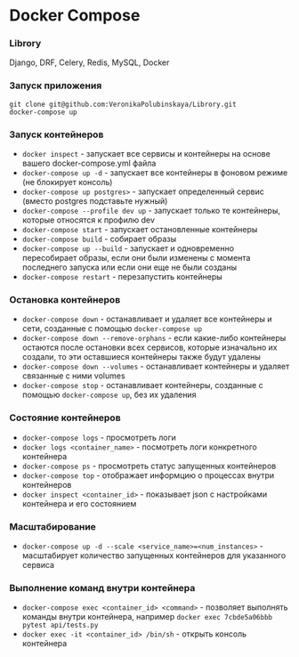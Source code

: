 # Docker Compose

### Librory
Django, DRF, Celery, Redis, MySQL, Docker

### Запуск приложения

```
git clone git@github.com:VeronikaPolubinskaya/Librory.git
docker-compose up
```

### Запуск контейнеров

- `docker inspect` - запускает все сервисы и контейнеры на основе вашего docker-compose.yml файла
- `docker-compose up -d` - запускает все контейнеры в фоновом режиме (не блокирует консоль)
- `docker-compose up postgres>` - запускает определенный сервис (вместо postgres подставьте нужный)
- `docker-compose --profile dev up` - запускает только те контейнеры, которые относятся к профилю dev
- `docker-compose start` - запускает остановленные контейнеры
- `docker-compose build` - собирает образы
- `docker-compose up --build` - запускает и одновременно пересобирает образы, если они были изменены с момента последнего запуска или если они еще не были созданы
- `docker-compose restart` - перезапустить контейнеры


### Остановка контейнеров

- `docker-compose down` - останавливает и удаляет все контейнеры и сети, созданные с помощью `docker-compose up`
- `docker-compose down --remove-orphans` - если какие-либо контейнеры остаются после остановки всех сервисов, которые изначально их создали, то эти оставшиеся контейнеры также будут удалены
- `docker-compose down --volumes` - останавливает контейнеры и удаляет связанные с ними volumes
- `docker-compose stop` - останавливает контейнеры, созданные с помощью `docker-compose up`, без их удаления

### Состояние контейнеров

- `docker-compose logs` - просмотреть логи
- `docker logs <container_name>` - посмотреть логи конкретного контейнера
- `docker-compose ps` - просмотреть статус запущенных контейнеров
- `docker-compose top` - отображает информцию о процессах внутри контейнеров
- `docker inspect <container_id>` - показывает json с настройками контейнера и его состоянием

### Масштабирование

- `docker-compose up -d --scale <service_name>=<num_instances>` - масштабирует количество запущенных контейнеров для указанного сервиса

### Выполнение команд внутри контейнера

- `docker-compose exec <container_id> <command>` - позволяет выполнять команды внутри контейнера, например `docker exec 7cbde5a06bbb pytest api/tests.py`
- `docker exec -it <container_id> /bin/sh` - открыть консоль контейнера
